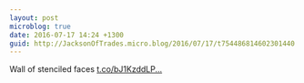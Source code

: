 ```yaml
---
layout: post
microblog: true
date: 2016-07-17 14:24 +1300
guid: http://JacksonOfTrades.micro.blog/2016/07/17/t754486814602301440.html
---
```

Wall of stenciled faces [t.co/bJ1KzddLP...](https://t.co/bJ1KzddLPz)
